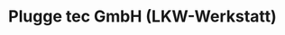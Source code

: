 ---
title: "Plugge tec GmbH (LKW-Werkstatt)"
url: /attendorn/plugge-tec-gmbh-lkw-werkstatt/
shop: Autowerkstatt
---